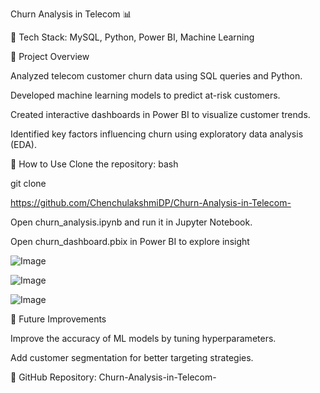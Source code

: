 Churn Analysis in Telecom 📊

📌 Tech Stack: MySQL, Python, Power BI, Machine Learning


🔹 Project Overview

Analyzed telecom customer churn data using SQL queries and Python. 

Developed machine learning models to predict at-risk customers.

Created interactive dashboards in Power BI to visualize customer trends.

Identified key factors influencing churn using exploratory data analysis (EDA).

🔹 How to Use Clone the repository:
bash

git clone

https://github.com/ChenchulakshmiDP/Churn-Analysis-in-Telecom-

Open churn_analysis.ipynb and run it in Jupyter Notebook.

Open churn_dashboard.pbix in Power BI to explore insight

![Image](https://github.com/user-attachments/assets/0b1bd61a-72cb-4f4d-8b79-369bc5c09b4c)



![Image](https://github.com/user-attachments/assets/397463c7-13b6-48f7-8275-dd308a140bcd)



![Image](https://github.com/user-attachments/assets/cc5ec7b8-4656-4a3a-beba-0609c387f4a0)




🔹 Future Improvements

Improve the accuracy of ML models by tuning hyperparameters.

Add customer segmentation for better targeting strategies.


🔗 GitHub Repository: Churn-Analysis-in-Telecom-


